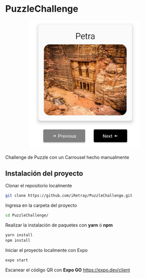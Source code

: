 # PuzzleChallenge

<p align="center" width="350">
  <img src="https://raw.githubusercontent.com/iRetray/PuzzleChallenge/master/previewapp.jpg" alt="drawing" width="350"/>
</p>
Challenge de Puzzle con un Carrousel hecho manualmente

## Instalación del proyecto
Clonar el repositorio localmente
```sh
git clone https://github.com/iRetray/PuzzleChallenge.git
```
Ingresa en la carpeta del proyecto
```sh
cd PuzzleChallenge/
```
Realizar la instalación de paquetes con **yarn** ó **npm**
```sh
yarn install
npm install
```
Iniciar el proyecto localmente con Expo
```sh
expo start
```
Escanear el código QR con **Expo GO**
https://expo.dev/client

